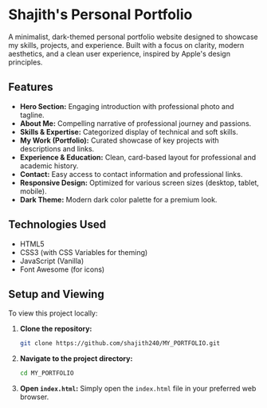 # Shajith's Personal Portfolio

A minimalist, dark-themed personal portfolio website designed to showcase my skills, projects, and experience. Built with a focus on clarity, modern aesthetics, and a clean user experience, inspired by Apple's design principles.

## Features

*   **Hero Section:** Engaging introduction with professional photo and tagline.
*   **About Me:** Compelling narrative of professional journey and passions.
*   **Skills & Expertise:** Categorized display of technical and soft skills.
*   **My Work (Portfolio):** Curated showcase of key projects with descriptions and links.
*   **Experience & Education:** Clean, card-based layout for professional and academic history.
*   **Contact:** Easy access to contact information and professional links.
*   **Responsive Design:** Optimized for various screen sizes (desktop, tablet, mobile).
*   **Dark Theme:** Modern dark color palette for a premium look.

## Technologies Used

*   HTML5
*   CSS3 (with CSS Variables for theming)
*   JavaScript (Vanilla)
*   Font Awesome (for icons)

## Setup and Viewing

To view this project locally:

1.  **Clone the repository:**
    ```bash
    git clone https://github.com/shajith240/MY_PORTFOLIO.git
    ```
2.  **Navigate to the project directory:**
    ```bash
    cd MY_PORTFOLIO
    ```
3.  **Open `index.html`:**
    Simply open the `index.html` file in your preferred web browser.
